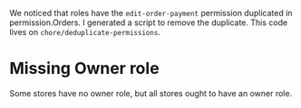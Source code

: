 We noticed that roles have the `edit-order-payment` permission duplicated in permission.Orders. I generated a script to remove the duplicate. This code lives on `chore/deduplicate-permissions`.

# Missing Owner role
Some stores have no owner role, but all stores ought to have an owner role.